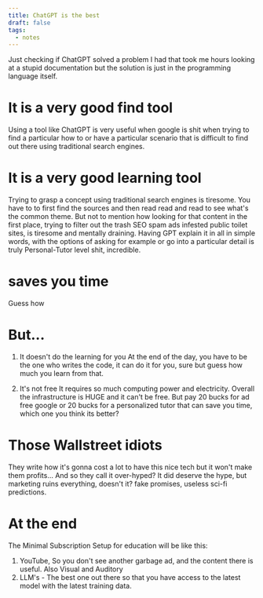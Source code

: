 ```yaml
---
title: ChatGPT is the best
draft: false
tags:
  - notes
---
```

Just checking if ChatGPT solved a problem I had that took me hours looking at a stupid documentation but the solution is just in the programming language itself.

# It is a very good find tool
Using a tool like ChatGPT is very useful when google is shit when trying to find a particular how to or have a particular scenario that is difficult to find out there using traditional search engines.

# It is a very good learning tool
Trying to grasp a concept using traditional search engines is tiresome. You have to to first find the sources and then read read and read to see what's the common theme. But not to mention how looking for that content in the first place, trying to filter out the trash SEO spam ads infested public toilet sites, is tiresome and mentally draining.
Having GPT explain it in all in simple words, with the options of asking for example or go into a particular detail is truly Personal-Tutor level shit, incredible.

# saves you time
Guess how

# But...
1. It doesn't do the learning for you
At the end of the day, you have to be the one who writes the code, it can do it for you, sure but guess how much you learn from that.

2. It's not free
It requires so much computing power and electricity. Overall the infrastructure is HUGE and it can't be free.
But pay 20 bucks for ad free google or 20 bucks for a personalized tutor that can save you time, which one you think its better?

# Those Wallstreet idiots
They write how it's gonna cost a lot to have this nice tech but it won't make them profits...
And so they call it over-hyped?
It did deserve the hype, but marketing ruins everything, doesn't it? fake promises, useless sci-fi predictions.

# At the end
The Minimal Subscription Setup for education will be like this:
1. YouTube, So you don't see another garbage ad, and the content there is useful. Also Visual and Auditory 
2. LLM's - The best one out there so that you have access to the latest model with the latest training data.